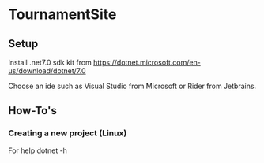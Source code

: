 # TournamentSite

## Setup

Install .net7.0 sdk kit from https://dotnet.microsoft.com/en-us/download/dotnet/7.0

Choose an ide such as Visual Studio from Microsoft or Rider from Jetbrains.

## How-To's

### Creating a new project (Linux)
For help
        dotnet -h

